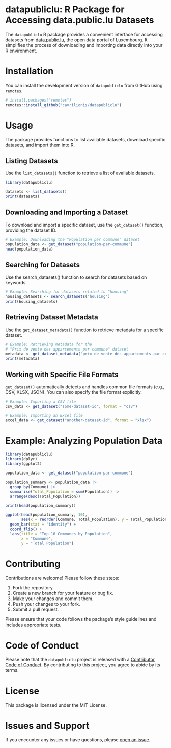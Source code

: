 datapubliclu: R Package for Accessing data.public.lu Datasets
================

<!-- README.md is generated from README.Rmd. Please edit that file -->
<!-- badges: start -->
<!-- badges: end -->

The `datapubliclu` R package provides a convenient interface for
accessing datasets from [data.public.lu](https://data.public.lu), the
open data portal of Luxembourg. It simplifies the process of downloading
and importing data directly into your R environment.

# Installation

You can install the development version of `datapubliclu` from GitHub
using `remotes`.

``` r
# install.packages("remotes")
remotes::install_github("cavrilionis/datapubliclu")
```

# Usage

The package provides functions to list available datasets, download
specific datasets, and import them into R.

## Listing Datasets

Use the `list_datasets()` function to retrieve a list of available
datasets.

``` r
library(datapubliclu)

datasets <- list_datasets()
print(datasets)
```

## Downloading and Importing a Dataset

To download and import a specific dataset, use the `get_dataset()`
function, providing the dataset ID.

``` r
# Example: Downloading the "Population par commune" dataset
population_data <- get_dataset("population-par-commune")
head(population_data)
```

## Searching for Datasets

Use the search_datasets() function to search for datasets based on
keywords.

``` r
# Example: Searching for datasets related to "housing"
housing_datasets <- search_datasets("housing")
print(housing_datasets)
```

## Retrieving Dataset Metadata

Use the `get_dataset_metadata()` function to retrieve metadata for a
specific dataset.

``` r
# Example: Retrieving metadata for the
# "Prix de vente des appartements par commune" dataset
metadata <- get_dataset_metadata("prix-de-vente-des-appartements-par-commune")
print(metadata)
```

## Working with Specific File Formats

`get_dataset()` automatically detects and handles common file formats
(e.g., CSV, XLSX, JSON). You can also specify the file format
explicitly.

``` r
# Example: Importing a CSV file
csv_data <- get_dataset("some-dataset-id", format = "csv")

# Example: Importing an Excel file
excel_data <- get_dataset("another-dataset-id", format = "xlsx")
```

# Example: Analyzing Population Data

``` r
library(datapubliclu)
library(dplyr)
library(ggplot2)

population_data <- get_dataset("population-par-commune")

population_summary <- population_data |>
  group_by(Commune) |>
  summarise(Total_Population = sum(Population)) |>
  arrange(desc(Total_Population))

print(head(population_summary))

ggplot(head(population_summary, 10),
       aes(x = reorder(Commune, Total_Population), y = Total_Population)) +
  geom_bar(stat = "identity") +
  coord_flip() +
  labs(title = "Top 10 Communes by Population",
       x = "Commune",
       y = "Total Population")
```

# Contributing

Contributions are welcome! Please follow these steps:

1.  Fork the repository.
2.  Create a new branch for your feature or bug fix.
3.  Make your changes and commit them.
4.  Push your changes to your fork.
5.  Submit a pull request.

Please ensure that your code follows the package’s style guidelines and
includes appropriate tests.

# Code of Conduct

Please note that the `datapubliclu` project is released with a
[Contributor Code of
Conduct](https://contributor-covenant.org/version/2/1/CODE_OF_CONDUCT.html).
By contributing to this project, you agree to abide by its terms.

# License

This package is licensed under the MIT License.

# Issues and Support

If you encounter any issues or have questions, please [open an
issue](https://github.com/cavrilionis/datapubliclu/issues).
